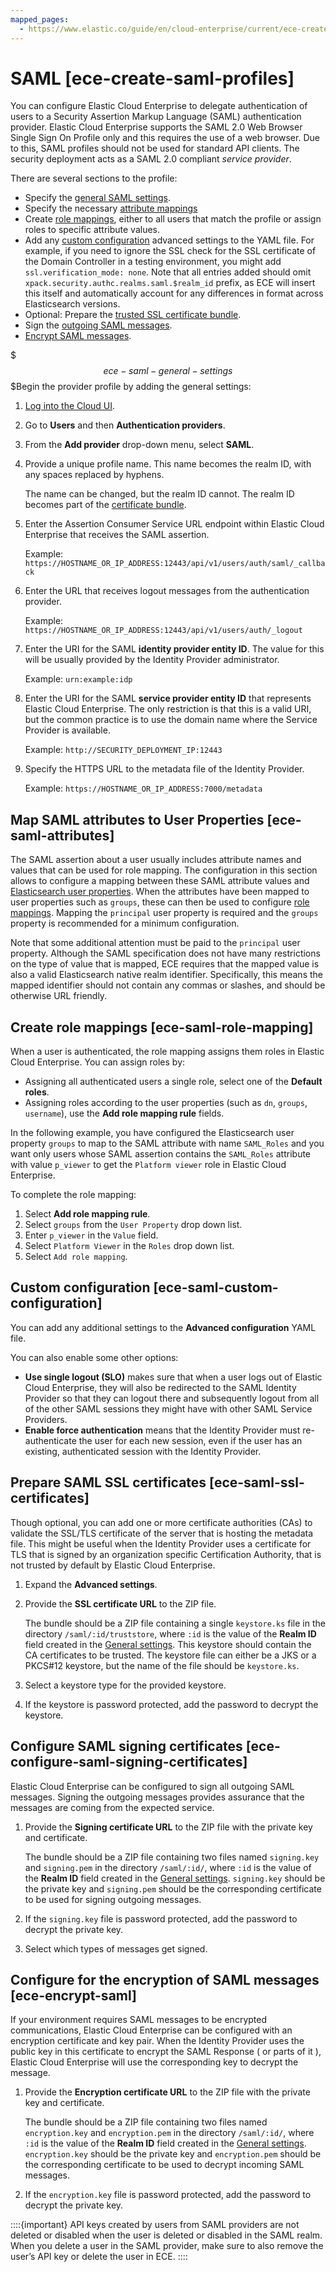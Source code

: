 ```yaml
---
mapped_pages:
  - https://www.elastic.co/guide/en/cloud-enterprise/current/ece-create-saml-profiles.html
---
```


# SAML [ece-create-saml-profiles]

You can configure Elastic Cloud Enterprise to delegate authentication of users to a Security Assertion Markup Language (SAML) authentication provider. Elastic Cloud Enterprise supports the SAML 2.0 Web Browser Single Sign On Profile only and this requires the use of a web browser. Due to this, SAML profiles should not be used for standard API clients. The security deployment acts as a SAML 2.0 compliant *service provider*.

There are several sections to the profile:

* Specify the [general SAML settings](#ece-saml-general-settings).
* Specify the necessary [attribute mappings](#ece-saml-attributes)
* Create [role mappings](#ece-saml-role-mapping), either to all users that match the profile or assign roles to specific attribute values.
* Add any [custom configuration](#ece-saml-custom-configuration) advanced settings to the YAML file. For example, if you need to ignore the SSL check for the SSL certificate of the Domain Controller in a testing environment, you might add `ssl.verification_mode: none`. Note that all entries added should omit `xpack.security.authc.realms.saml.$realm_id` prefix, as ECE will insert this itself and automatically account for any differences in format across Elasticsearch versions.
* Optional: Prepare the [trusted SSL certificate bundle](#ece-saml-ssl-certificates).
* Sign the [outgoing SAML messages](#ece-configure-saml-signing-certificates).
* [Encrypt SAML messages](#ece-encrypt-saml).

$$$ece-saml-general-settings$$$Begin the provider profile by adding the general settings:

1. [Log into the Cloud UI](../../deploy/cloud-enterprise/log-into-cloud-ui.md).
2. Go to **Users** and then **Authentication providers**.
3. From the **Add provider** drop-down menu, select **SAML**.
4. Provide a unique profile name. This name becomes the realm ID, with any spaces replaced by hyphens.

    The name can be changed, but the realm ID cannot. The realm ID becomes part of the [certificate bundle](#ece-saml-ssl-certificates).

5. Enter the Assertion Consumer Service URL endpoint within Elastic Cloud Enterprise that receives the SAML assertion.

    Example: `https://HOSTNAME_OR_IP_ADDRESS:12443/api/v1/users/auth/saml/_callback`

6. Enter the URL that receives logout messages from the authentication provider.

    Example: `https://HOSTNAME_OR_IP_ADDRESS:12443/api/v1/users/auth/_logout`

7. Enter the URI for the SAML **identity provider entity ID**. The value for this will be usually provided by the Identity Provider administrator.

    Example: `urn:example:idp`

8. Enter the URI for the SAML **service provider entity ID** that represents Elastic Cloud Enterprise. The only restriction is that this is a valid URI, but the common practice is to use the domain name where the Service Provider is available.

    Example: `http://SECURITY_DEPLOYMENT_IP:12443`

9. Specify the HTTPS URL to the metadata file of the Identity Provider.

    Example: `https://HOSTNAME_OR_IP_ADDRESS:7000/metadata`



## Map SAML attributes to User Properties [ece-saml-attributes]

The SAML assertion about a user usually includes attribute names and values that can be used for role mapping. The configuration in this section allows to configure a mapping between these SAML attribute values and [Elasticsearch user properties](https://www.elastic.co/guide/en/elasticsearch/reference/current/saml-guide-authentication.html#saml-user-properties). When the attributes have been mapped to user properties such as `groups`, these can then be used to configure  [role mappings](#ece-saml-role-mapping). Mapping the `principal` user property is required and the `groups` property is recommended for a minimum configuration.

Note that some additional attention must be paid to the `principal` user property. Although the SAML specification does not have many restrictions on the type of value that is mapped, ECE requires that the mapped value is also a valid Elasticsearch native realm identifier. Specifically, this means the mapped identifier should not contain any commas or slashes, and should be otherwise URL friendly.


## Create role mappings [ece-saml-role-mapping]

When a user is authenticated, the role mapping assigns them roles in Elastic Cloud Enterprise. You can assign roles by:

* Assigning all authenticated users a single role, select one of the **Default roles**.
* Assigning roles according to the user properties (such as `dn`, `groups`, `username`), use the **Add role mapping rule** fields.

In the following example, you have configured the Elasticsearch user property `groups` to map to the SAML attribute with name `SAML_Roles` and you want only users whose SAML assertion contains the `SAML_Roles` attribute with value `p_viewer` to get the `Platform viewer` role in Elastic Cloud Enterprise.

To complete the role mapping:

1. Select **Add role mapping rule**.
2. Select `groups` from the `User Property` drop down list.
3. Enter `p_viewer` in the `Value` field.
4. Select `Platform Viewer` in the `Roles` drop down list.
5. Select `Add role mapping`.


## Custom configuration [ece-saml-custom-configuration]

You can add any additional settings to the **Advanced configuration** YAML file.

You can also enable some other options:

* **Use single logout (SLO)** makes sure that when a user logs out of Elastic Cloud Enterprise, they will also be redirected to the SAML Identity Provider so that they can logout there and subsequently logout from all of the other SAML sessions they might have with other SAML Service Providers.
* **Enable force authentication** means that the Identity Provider must re-authenticate the user for each new session, even if the user has an existing, authenticated session with the Identity Provider.


## Prepare SAML SSL certificates [ece-saml-ssl-certificates]

Though optional, you can add one or more certificate authorities (CAs) to validate the SSL/TLS certificate of the server that is hosting the metadata file. This might be useful when the Identity Provider uses a certificate for TLS that is signed by an organization specific Certification Authority, that is not trusted by default by Elastic Cloud Enterprise.

1. Expand the **Advanced settings**.
2. Provide the **SSL certificate URL** to the ZIP file.

    The bundle should be a ZIP file containing a single `keystore.ks` file in the directory `/saml/:id/truststore`, where `:id` is the value of the **Realm ID** field created in the [General settings](#ece-saml-general-settings). This keystore should contain the CA certificates to be trusted. The keystore file can either be a JKS or a PKCS#12 keystore, but the name of the file should be `keystore.ks`.

3. Select a keystore type for the provided keystore.
4. If the keystore is password protected, add the password to decrypt the keystore.


## Configure SAML signing certificates [ece-configure-saml-signing-certificates]

Elastic Cloud Enterprise can be configured to sign all outgoing SAML messages. Signing the outgoing messages provides assurance that the messages are coming from the expected service.

1. Provide the **Signing certificate URL** to the ZIP file with the private key and certificate.

    The bundle should be a ZIP file containing two files named `signing.key` and `signing.pem` in the directory `/saml/:id/`, where `:id` is the value of the **Realm ID** field created in the [General settings](#ece-saml-general-settings). `signing.key` should be the private key and `signing.pem` should be the corresponding certificate to be used for signing outgoing messages.

2. If the `signing.key` file is password protected, add the password to decrypt the private key.
3. Select which types of messages get signed.


## Configure for the encryption of SAML messages [ece-encrypt-saml]

If your environment requires SAML messages to be encrypted communications, Elastic Cloud Enterprise can be configured with an encryption certificate and key pair. When the Identity Provider uses the public key in this certificate to encrypt the SAML Response ( or parts of it ), Elastic Cloud Enterprise will use the corresponding key to decrypt the message.

1. Provide the **Encryption certificate URL** to the ZIP file with the private key and certificate.

    The bundle should be a ZIP file containing two files named `encryption.key` and `encryption.pem` in the directory `/saml/:id/`, where `:id` is the value of the **Realm ID** field created in the [General settings](#ece-saml-general-settings). `encryption.key` should be the private key and `encryption.pem` should be the corresponding certificate to be used to decrypt incoming SAML messages.

2. If the `encryption.key` file is password protected, add the password to decrypt the private key.

::::{important}
API keys created by users from SAML providers are not deleted or disabled when the user is deleted or disabled in the SAML realm. When you delete a user in the SAML provider, make sure to also remove the user’s API key or delete the user in ECE.
::::


